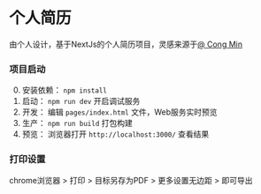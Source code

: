 # 个人简历

由个人设计，基于NextJs的个人简历项目，灵感来源于[@ Cong Min ](https://github.com/mcc108/resume)

### 项目启动

0. 安装依赖： `npm install`
1. 启动： `npm run dev` 开启调试服务
2. 开发： 编辑 `pages/index.html` 文件，Web服务实时预览
3. 生产： `npm run build` 打包构建
4. 预览： 浏览器打开 `http://localhost:3000/` 查看结果

### 打印设置

chrome浏览器 > 打印 > 目标另存为PDF > 更多设置无边距 > 即可导出
